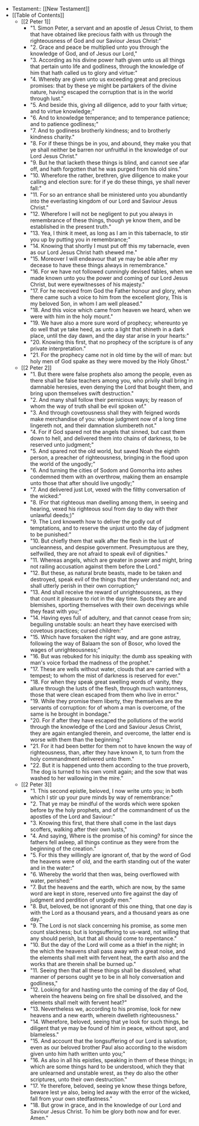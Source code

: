 - Testament:: [[New Testament]]
- [[Table of Contents]]
    - [[2 Peter 1]]
        - "1. Simon Peter, a servant and an apostle of Jesus Christ, to them that have obtained like precious faith with us through the righteousness of God and our Saviour Jesus Christ:"
        - "2. Grace and peace be multiplied unto you through the knowledge of God, and of Jesus our Lord,"
        - "3. According as his divine power hath given unto us all things that pertain unto life and godliness, through the knowledge of him that hath called us to glory and virtue:"
        - "4. Whereby are given unto us exceeding great and precious promises: that by these ye might be partakers of the divine nature, having escaped the corruption that is in the world through lust."
        - "5. And beside this, giving all diligence, add to your faith virtue; and to virtue knowledge;"
        - "6. And to knowledge temperance; and to temperance patience; and to patience godliness;"
        - "7. And to godliness brotherly kindness; and to brotherly kindness charity."
        - "8. For if these things be in you, and abound, they make you that ye shall neither be barren nor unfruitful in the knowledge of our Lord Jesus Christ."
        - "9. But he that lacketh these things is blind, and cannot see afar off, and hath forgotten that he was purged from his old sins."
        - "10. Wherefore the rather, brethren, give diligence to make your calling and election sure: for if ye do these things, ye shall never fall:"
        - "11. For so an entrance shall be ministered unto you abundantly into the everlasting kingdom of our Lord and Saviour Jesus Christ."
        - "12. Wherefore I will not be negligent to put you always in remembrance of these things, though ye know them, and be established in the present truth."
        - "13. Yea, I think it meet, as long as I am in this tabernacle, to stir you up by putting you in remembrance;"
        - "14. Knowing that shortly I must put off this my tabernacle, even as our Lord Jesus Christ hath shewed me."
        - "15. Moreover I will endeavour that ye may be able after my decease to have these things always in remembrance."
        - "16. For we have not followed cunningly devised fables, when we made known unto you the power and coming of our Lord Jesus Christ, but were eyewitnesses of his majesty."
        - "17. For he received from God the Father honour and glory, when there came such a voice to him from the excellent glory, This is my beloved Son, in whom I am well pleased."
        - "18. And this voice which came from heaven we heard, when we were with him in the holy mount."
        - "19. We have also a more sure word of prophecy; whereunto ye do well that ye take heed, as unto a light that shineth in a dark place, until the day dawn, and the day star arise in your hearts:"
        - "20. Knowing this first, that no prophecy of the scripture is of any private interpretation."
        - "21. For the prophecy came not in old time by the will of man: but holy men of God spake as they were moved by the Holy Ghost."
    - [[2 Peter 2]]
        - "1. But there were false prophets also among the people, even as there shall be false teachers among you, who privily shall bring in damnable heresies, even denying the Lord that bought them, and bring upon themselves swift destruction."
        - "2. And many shall follow their pernicious ways; by reason of whom the way of truth shall be evil spoken of."
        - "3. And through covetousness shall they with feigned words make merchandise of you: whose judgment now of a long time lingereth not, and their damnation slumbereth not."
        - "4. For if God spared not the angels that sinned, but cast them down to hell, and delivered them into chains of darkness, to be reserved unto judgment;"
        - "5. And spared not the old world, but saved Noah the eighth person, a preacher of righteousness, bringing in the flood upon the world of the ungodly;"
        - "6. And turning the cities of Sodom and Gomorrha into ashes condemned them with an overthrow, making them an ensample unto those that after should live ungodly;"
        - "7. And delivered just Lot, vexed with the filthy conversation of the wicked:"
        - "8. (For that righteous man dwelling among them, in seeing and hearing, vexed his righteous soul from day to day with their unlawful deeds;)"
        - "9. The Lord knoweth how to deliver the godly out of temptations, and to reserve the unjust unto the day of judgment to be punished:"
        - "10. But chiefly them that walk after the flesh in the lust of uncleanness, and despise government. Presumptuous are they, selfwilled, they are not afraid to speak evil of dignities."
        - "11. Whereas angels, which are greater in power and might, bring not railing accusation against them before the Lord."
        - "12. But these, as natural brute beasts, made to be taken and destroyed, speak evil of the things that they understand not; and shall utterly perish in their own corruption;"
        - "13. And shall receive the reward of unrighteousness, as they that count it pleasure to riot in the day time. Spots they are and blemishes, sporting themselves with their own deceivings while they feast with you;"
        - "14. Having eyes full of adultery, and that cannot cease from sin; beguiling unstable souls: an heart they have exercised with covetous practices; cursed children:"
        - "15. Which have forsaken the right way, and are gone astray, following the way of Balaam the son of Bosor, who loved the wages of unrighteousness;"
        - "16. But was rebuked for his iniquity: the dumb ass speaking with man's voice forbad the madness of the prophet."
        - "17. These are wells without water, clouds that are carried with a tempest; to whom the mist of darkness is reserved for ever."
        - "18. For when they speak great swelling words of vanity, they allure through the lusts of the flesh, through much wantonness, those that were clean escaped from them who live in error."
        - "19. While they promise them liberty, they themselves are the servants of corruption: for of whom a man is overcome, of the same is he brought in bondage."
        - "20. For if after they have escaped the pollutions of the world through the knowledge of the Lord and Saviour Jesus Christ, they are again entangled therein, and overcome, the latter end is worse with them than the beginning."
        - "21. For it had been better for them not to have known the way of righteousness, than, after they have known it, to turn from the holy commandment delivered unto them."
        - "22. But it is happened unto them according to the true proverb, The dog is turned to his own vomit again; and the sow that was washed to her wallowing in the mire."
    - [[2 Peter 3]]
        - "1. This second epistle, beloved, I now write unto you; in both which I stir up your pure minds by way of remembrance:"
        - "2. That ye may be mindful of the words which were spoken before by the holy prophets, and of the commandment of us the apostles of the Lord and Saviour:"
        - "3. Knowing this first, that there shall come in the last days scoffers, walking after their own lusts,"
        - "4. And saying, Where is the promise of his coming? for since the fathers fell asleep, all things continue as they were from the beginning of the creation."
        - "5. For this they willingly are ignorant of, that by the word of God the heavens were of old, and the earth standing out of the water and in the water:"
        - "6. Whereby the world that then was, being overflowed with water, perished:"
        - "7. But the heavens and the earth, which are now, by the same word are kept in store, reserved unto fire against the day of judgment and perdition of ungodly men."
        - "8. But, beloved, be not ignorant of this one thing, that one day is with the Lord as a thousand years, and a thousand years as one day."
        - "9. The Lord is not slack concerning his promise, as some men count slackness; but is longsuffering to us-ward, not willing that any should perish, but that all should come to repentance."
        - "10. But the day of the Lord will come as a thief in the night; in the which the heavens shall pass away with a great noise, and the elements shall melt with fervent heat, the earth also and the works that are therein shall be burned up."
        - "11. Seeing then that all these things shall be dissolved, what manner of persons ought ye to be in all holy conversation and godliness,"
        - "12. Looking for and hasting unto the coming of the day of God, wherein the heavens being on fire shall be dissolved, and the elements shall melt with fervent heat?"
        - "13. Nevertheless we, according to his promise, look for new heavens and a new earth, wherein dwelleth righteousness."
        - "14. Wherefore, beloved, seeing that ye look for such things, be diligent that ye may be found of him in peace, without spot, and blameless."
        - "15. And account that the longsuffering of our Lord is salvation; even as our beloved brother Paul also according to the wisdom given unto him hath written unto you;"
        - "16. As also in all his epistles, speaking in them of these things; in which are some things hard to be understood, which they that are unlearned and unstable wrest, as they do also the other scriptures, unto their own destruction."
        - "17. Ye therefore, beloved, seeing ye know these things before, beware lest ye also, being led away with the error of the wicked, fall from your own stedfastness."
        - "18. But grow in grace, and in the knowledge of our Lord and Saviour Jesus Christ. To him be glory both now and for ever. Amen."
